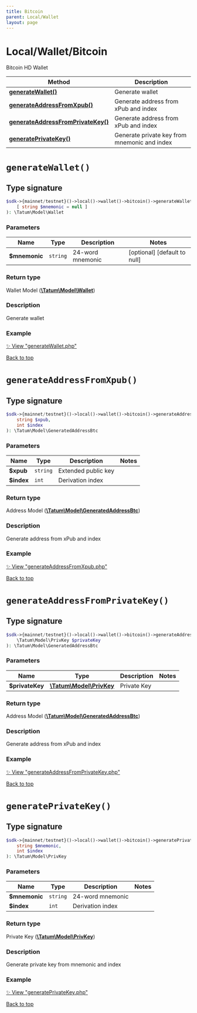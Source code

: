 ```yaml
---
title: Bitcoin
parent: Local/Wallet
layout: page
---
```


# Local/Wallet/Bitcoin

Bitcoin HD Wallet

Method | Description
------------- | -------------
[**generateWallet()**](#generatewallet) | Generate wallet
[**generateAddressFromXpub()**](#generateaddressfromxpub) | Generate address from xPub and index
[**generateAddressFromPrivateKey()**](#generateaddressfromprivatekey) | Generate address from xPub and index
[**generatePrivateKey()**](#generateprivatekey) | Generate private key from mnemonic and index

# `generateWallet()`

## Type signature

```php
$sdk->{mainnet/testnet}()->local()->wallet()->bitcoin()->generateWallet(
    [ string $mnemonic = null ]
): \Tatum\Model\Wallet
```

### Parameters

Name | Type | Description  | Notes
------------- | ------------- | ------------- | -------------
**$mnemonic** | `string` | 24-word mnemonic |  [optional] [default to null]

### Return type

Wallet Model ([**\Tatum\Model\Wallet**](../../../Model/Wallet))

### Description

Generate wallet

### Example

[✨ View "generateWallet.php"](https://github.com/tatumio/tatum-php/blob/master/examples/Local/Wallet/Bitcoin/generateWallet.php)

[Back to top](#top)


# `generateAddressFromXpub()`

## Type signature

```php
$sdk->{mainnet/testnet}()->local()->wallet()->bitcoin()->generateAddressFromXpub(
    string $xpub,
    int $index
): \Tatum\Model\GeneratedAddressBtc
```

### Parameters

Name | Type | Description  | Notes
------------- | ------------- | ------------- | -------------
**$xpub** | `string` | Extended public key | 
**$index** | `int` | Derivation index | 

### Return type

Address Model ([**\Tatum\Model\GeneratedAddressBtc**](../../../Model/GeneratedAddressBtc))

### Description

Generate address from xPub and index

### Example

[✨ View "generateAddressFromXpub.php"](https://github.com/tatumio/tatum-php/blob/master/examples/Local/Wallet/Bitcoin/generateAddressFromXpub.php)

[Back to top](#top)


# `generateAddressFromPrivateKey()`

## Type signature

```php
$sdk->{mainnet/testnet}()->local()->wallet()->bitcoin()->generateAddressFromPrivateKey(
    \Tatum\Model\PrivKey $privateKey
): \Tatum\Model\GeneratedAddressBtc
```

### Parameters

Name | Type | Description  | Notes
------------- | ------------- | ------------- | -------------
**$privateKey** | [**\Tatum\Model\PrivKey**](../../../Model/PrivKey) | Private Key | 

### Return type

Address Model ([**\Tatum\Model\GeneratedAddressBtc**](../../../Model/GeneratedAddressBtc))

### Description

Generate address from xPub and index

### Example

[✨ View "generateAddressFromPrivateKey.php"](https://github.com/tatumio/tatum-php/blob/master/examples/Local/Wallet/Bitcoin/generateAddressFromPrivateKey.php)

[Back to top](#top)


# `generatePrivateKey()`

## Type signature

```php
$sdk->{mainnet/testnet}()->local()->wallet()->bitcoin()->generatePrivateKey(
    string $mnemonic,
    int $index
): \Tatum\Model\PrivKey
```

### Parameters

Name | Type | Description  | Notes
------------- | ------------- | ------------- | -------------
**$mnemonic** | `string` | 24-word mnemonic | 
**$index** | `int` | Derivation index | 

### Return type

Private Key ([**\Tatum\Model\PrivKey**](../../../Model/PrivKey))

### Description

Generate private key from mnemonic and index

### Example

[✨ View "generatePrivateKey.php"](https://github.com/tatumio/tatum-php/blob/master/examples/Local/Wallet/Bitcoin/generatePrivateKey.php)

[Back to top](#top)

